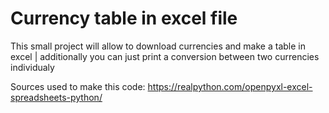 # Currency table in excel file
This small project will allow to download currencies and make a table in excel | additionally you can just print a conversion between two currencies individualy

Sources used to make this code:
https://realpython.com/openpyxl-excel-spreadsheets-python/
